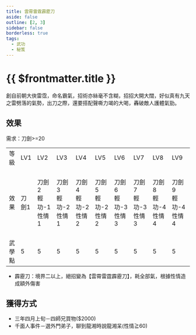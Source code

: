 ```yaml
---
title: 雲霄雷霆霹靂刀
aside: false
outline: [2, 3]
sidebar: false
borderless: true
tags:
  - 武功
  - 秘笈
---
```


# {{ $frontmatter.title }}

<div style="max-width:822px">
<BookItemIcon :size="`medium`" :needLink="false" :no="2000" :style="'float: right;'"></BookItemIcon>
創自前朝大俠雷霑，命名霸氣，招術亦絲毫不含糊，招招大開大闊，好似真有九天之雷劈落的氣勢，出刀之際，還要搭配聲嘶力竭的大喝，轟破敵人護體氣勁。
<br clear="all" />
</div>

## 效果

需求：刀劍>=20

<table>
    <tr>
        <td>等級</td>
        <td>LV1</td>
        <td>LV2</td>
        <td>LV3</td>
        <td>LV4</td>
        <td>LV5</td>
        <td>LV6</td>
        <td>LV7</td>
        <td>LV8</td>
        <td>LV9</td>
        <td>LV10</td>
    </tr>
    <tr>
        <td>效果</td>
        <td>刀劍1<br></td>
        <td>刀劍2<br>輕功-1<br>性情1</td>
        <td>刀劍3<br>輕功-2<br>性情1</td>
        <td>刀劍4<br>輕功-2<br>性情2</td>
        <td>刀劍5<br>輕功-2<br>性情2</td>
        <td>刀劍6<br>輕功-3<br>性情3</td>
        <td>刀劍7<br>輕功-3<br>性情3</td>
        <td>刀劍8<br>輕功-4<br>性情4</td>
        <td>刀劍9<br>輕功-4<br>性情4</td>
        <td>刀劍10<br>輕功-5<br>性情5<br>霹靂刀</td>
    </tr>
    <tr>
        <td>武學點</td>
        <td>5</td>
        <td>5</td>
        <td>5</td>
        <td>5</td>
        <td>5</td>
        <td>5</td>
        <td>5</td>
        <td>5</td>
        <td>5</td>
        <td>5 (50)</td>
    </tr>
</table>

- 霹靂刀：境界二以上，絕招變為【雲霄雷霆霹靂刀】，耗全部氣，根據性情造成額外傷害

## 獲得方式

- 三年四月上旬－四師兄買物($2000)
- 千面人事件－選外門弟子，聊到龍湘時說龍湘呆(性情≧60)
